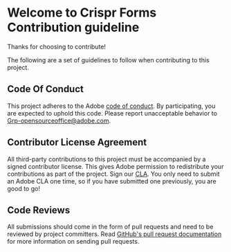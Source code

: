 # Welcome to Crispr Forms Contribution guideline

Thanks for choosing to contribute!

The following are a set of guidelines to follow when contributing to this project.

## Code Of Conduct

This project adheres to the Adobe [code of conduct](./CODE_OF_CONDUCT.md). By participating, 
you are expected to uphold this code. Please report unacceptable behavior 
to [Grp-opensourceoffice@adobe.com](mailto:Grp-opensourceoffice@adobe.com).

## Contributor License Agreement

All third-party contributions to this project must be accompanied by a signed contributor license. 
This gives Adobe permission to redistribute your contributions as part of the project. 
Sign our [CLA](http://adobe.github.io/cla.html). 
You only need to submit an Adobe CLA one time, so if you have submitted one previously, you are good to go!

## Code Reviews

All submissions should come in the form of pull requests and need to be reviewed by project committers. 
Read [GitHub's pull request documentation](https://help.github.com/articles/about-pull-requests/) for 
more information on sending pull requests.
 
